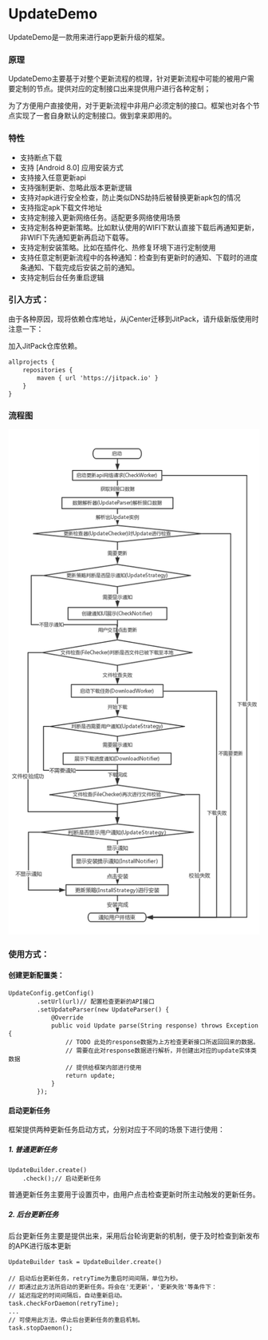 # UpdateDemo


UpdateDemo是一款用来进行app更新升级的框架。

### 原理
UpdateDemo主要基于对整个更新流程的梳理，针对更新流程中可能的被用户需要定制的节点。提供对应的定制接口出来提供用户进行各种定制；

为了方便用户直接使用，对于更新流程中非用户必须定制的接口。框架也对各个节点实现了一套自身默认的定制接口。做到拿来即用的。

### 特性

- 支持断点下载
- 支持 [Android 8.0] 应用安装方式
- 支持接入任意更新api
- 支持强制更新、忽略此版本更新逻辑
- 支持对apk进行安全检查，防止类似DNS劫持后被替换更新apk包的情况
- 支持指定apk下载文件地址
- 支持定制接入更新网络任务。适配更多网络使用场景
- 支持定制各种更新策略。比如默认使用的WIFI下默认直接下载后再通知更新，非WIFI下先通知更新再启动下载等。
- 支持定制安装策略。比如在插件化、热修复环境下进行定制使用
- 支持任意定制更新流程中的各种通知：检查到有更新时的通知、下载时的进度条通知、下载完成后安装之前的通知。
- 支持定制后台任务重启逻辑

### 引入方式：

由于各种原因，现将依赖仓库地址，从jCenter迁移到JitPack，请升级新版使用时注意一下：

加入JitPack仓库依赖。
```
allprojects {
    repositories {
        maven { url 'https://jitpack.io' }
    }
}
```

### 流程图

![flow chart](./screenshots/flow_chart.png)

### 使用方式：

#### 创建更新配置类：

```
UpdateConfig.getConfig()
		.setUrl(url)// 配置检查更新的API接口
		.setUpdateParser(new UpdateParser() {
			@Override
			public void Update parse(String response) throws Exception {
				// TODO 此处的response数据为上方检查更新接口所返回回来的数据。
				// 需要在此对response数据进行解析，并创建出对应的update实体类数据
				// 提供给框架内部进行使用
				return update;
			}
		});
```

#### 启动更新任务

框架提供两种更新任务启动方式，分别对应于不同的场景下进行使用：

##### 1. 普通更新任务

```
UpdateBuilder.create()
	.check();// 启动更新任务
```
普通更新任务主要用于设置页中，由用户点击检查更新时所主动触发的更新任务。
##### 2. 后台更新任务

后台更新任务主要是提供出来，采用后台轮询更新的机制，便于及时检查到新发布的APK进行版本更新

```
UpdateBuilder task = UpdateBuilder.create()

// 启动后台更新任务，retryTime为重启时间间隔，单位为秒。
// 即通过此方法所启动的更新任务。将会在'无更新'，'更新失败'等条件下：
// 延迟指定的时间间隔后，自动重新启动。
task.checkForDaemon(retryTime);
...
// 可使用此方法，停止后台更新任务的重启机制。
task.stopDaemon();
```
